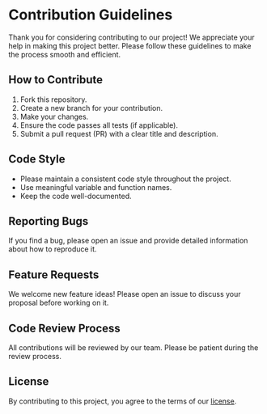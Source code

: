 # Contribution Guidelines

Thank you for considering contributing to our project! We appreciate your help in making this project better. Please follow these guidelines to make the process smooth and efficient.

## How to Contribute

1. Fork this repository.
2. Create a new branch for your contribution.
3. Make your changes.
4. Ensure the code passes all tests (if applicable).
5. Submit a pull request (PR) with a clear title and description.

## Code Style

- Please maintain a consistent code style throughout the project.
- Use meaningful variable and function names.
- Keep the code well-documented.

## Reporting Bugs

If you find a bug, please open an issue and provide detailed information about how to reproduce it.

## Feature Requests

We welcome new feature ideas! Please open an issue to discuss your proposal before working on it.

## Code Review Process

All contributions will be reviewed by our team. Please be patient during the review process.

## License

By contributing to this project, you agree to the terms of our [license](Readme.md).

